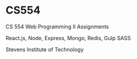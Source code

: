 # CS554
CS 554 Web Programming II Assignments

React.js, Node, Express, Mongo, Redis, Gulp SASS

Stevens Institute of Technology
